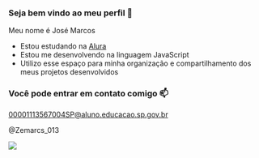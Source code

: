 ### Seja bem  vindo ao meu perfil 💙

Meu nome é José Marcos 

- Estou estudando na [Alura](https://www.alura.com.br)
- Estou me desenvolvendo na linguagem JavaScript
- Utilizo esse espaço para minha organização e compartilhamento dos meus projetos desenvolvidos

### Você pode entrar em contato comigo 📫

00001113567004SP@aluno.educacao.sp.gov.br

@Zemarcs_013

![](https://media1.tenor.com/m/mCiM7CmGGI4AAAAC/naruto.gif)
